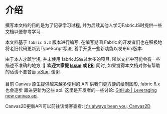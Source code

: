 # 介绍

撰写本文档的目的是为了记录学习过程, 并为后续其他人学习FabricJS时提供一些文档以便参考学习.

本文档基于 `fabric 5.3` 版本进行编写. 在编写期间 Fabric 的开发者们也在积极地
将老旧代码更新到TypeScript写法, 着手开发一些新功能以发布6.x版本.

由于本人才疏学浅, 并未使用 fabricJS做过太多的项目, 所以文档中可能会有一些描述不准确的地方, 👏 **欢迎大家提 [Issue](https://github.com/LiHowe/canvas/issues) 或 [PR](https://github.com/LiHowe/canvas/pulls)**, 
同时, 如果觉得本文档对你有帮助的话请不要吝啬 [⭐️Star](https://github.com/LiHowe/canvas), 谢谢.

目前 Canvas 原生提供越来越多便利的 API 供我们更方便的绘制图形, fabric 6.x 也会逐步
跟进更新为这些 api. 这里是开发者的一些讨论: [GitHub | Leveraging new canvas api](https://github.com/fabricjs/fabric.js/issues/8387).

Canvas2D更新API可以前往该博客查看: [It's always been you, Canvas2D](https://developer.chrome.com/blog/canvas2d/)
